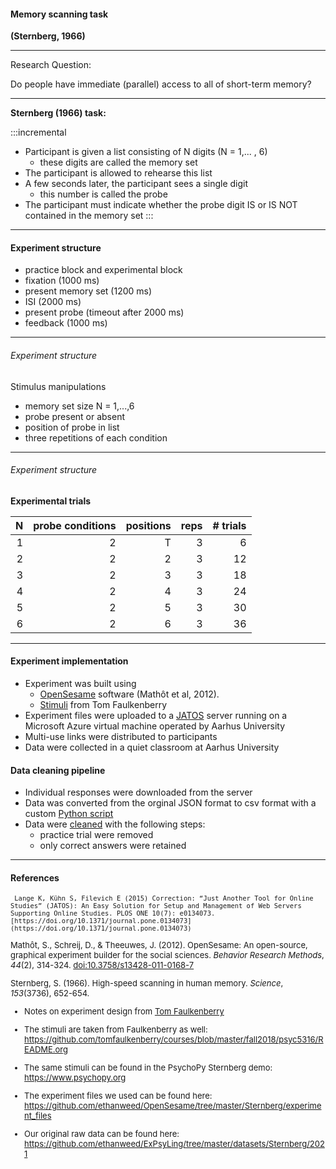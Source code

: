 #### Memory scanning task 

**(Sternberg, 1966)**

---

Research Question:  

Do people have immediate (parallel) access to all of short-term memory?

---

**Sternberg (1966) task:**

:::incremental
- Participant is given a list consisting of N digits (N = 1,... , 6)
	- these digits are called the memory set
- The participant is allowed to rehearse this list
- A few seconds later, the participant sees a single digit
	- this number is called the probe
- The participant must indicate whether the probe digit IS or
IS NOT contained in the memory set
:::

---

#### Experiment structure

- practice block and experimental block
- fixation (1000 ms)
- present memory set (1200 ms)
- ISI (2000 ms)
- present probe (timeout after 2000 ms)
- feedback (1000 ms)


---

###### Experiment structure

Stimulus manipulations

 - memory set size N = 1,...,6
 - probe present or absent
 - position of probe in list
 - three repetitions of each condition

---

###### Experiment structure

**Experimental trials**

|   N | probe conditions | positions | reps | # trials |
| --: | ---------------: | --------: | ---: | -------: |
|   1 |                2 |         T |    3 |        6 |
|   2 |                2 |         2 |    3 |       12 |
|   3 |                2 |         3 |    3 |       18 |
|   4 |                2 |         4 |    3 |       24 |
|   5 |                2 |         5 |    3 |       30 |
|   6 |                2 |         6 |    3 |       36 |

---

#### Experiment implementation

- Experiment was built using 
	- [OpenSesame](https://osdoc.cogsci.nl) software (Mathôt et al, 2012).
	- [Stimuli](https://github.com/tomfaulkenberry/courses/blob/master/fall2018/psyc5316/README.org) from Tom Faulkenberry
- Experiment files were uploaded to a [JATOS](https://www.jatos.org) server running on a Microsoft Azure virtual machine operated by Aarhus University
- Multi-use links were distributed to participants
- Data were collected in a quiet classroom at Aarhus University

#### Data cleaning pipeline

- Individual responses were downloaded from the server
- Data was converted from the orginal JSON format to csv format with a custom [Python script](https://github.com/ethanweed/ExPsyLing/blob/master/datasets/Sternberg/scripts/convert_jatos2csv.py)
- Data were [cleaned](https://github.com/ethanweed/ExPsyLing/blob/master/datasets/Sternberg/scripts/CleanSternbergData.ipynb) with the following steps:
	- practice trial were removed
	- only correct answers were retained


---

#### References

<font size="2">

	 Lange K, Kühn S, Filevich E (2015) Correction: “Just Another Tool for Online Studies” (JATOS): An Easy Solution for Setup and Management of Web Servers Supporting Online Studies. PLOS ONE 10(7): e0134073.[https://doi.org/10.1371/journal.pone.0134073](https://doi.org/10.1371/journal.pone.0134073)
	
Mathôt, S., Schreij, D., & Theeuwes, J. (2012). OpenSesame: An open-source, graphical experiment builder for the social sciences. _Behavior Research Methods_, _44_(2), 314-324. [doi:10.3758/s13428-011-0168-7](http://dx.doi.org/10.3758/s13428-011-0168-7)
	
Sternberg, S. (1966). High-speed scanning in human memory. _Science_, _153_(3736), 652-654.

- Notes on experiment design from [Tom Faulkenberry](https://www.youtube.com/watch?v=HG8GmhlHOu4)

- The stimuli are taken from Faulkenberry as well: https://github.com/tomfaulkenberry/courses/blob/master/fall2018/psyc5316/README.org

- The same stimuli can be found in the PsychoPy Sternberg demo: https://www.psychopy.org

- The experiment files we used can be found here: https://github.com/ethanweed/OpenSesame/tree/master/Sternberg/experiment_files

- Our original raw data can be found here: https://github.com/ethanweed/ExPsyLing/tree/master/datasets/Sternberg/2021

